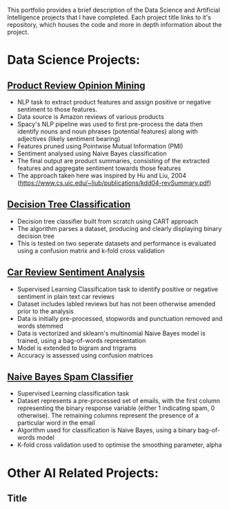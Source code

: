 This portfolio provides a brief description of the Data Science and Artificial Intelligence projects that I have completed. Each project title links to it's repository, which houses the code and more in depth information about the project. 

# Data Science Projects:

## [Product Review Opinion Mining](https://github.com/samjpwalsh/Product_Review_Opinion_Mining)

   - NLP task to extract product features and assign positive or negative sentiment to those features.
   - Data source is Amazon reviews of various products
   - Spacy's NLP pipeline was used to first pre-process the data then identify nouns and noun phrases (potential features) along with adjectives (likely sentiment bearing)
   - Features pruned using Pointwise Mutual Information (PMI)
   - Sentiment analysed using Naive Bayes classification
   - The final output are product summaries, consisting of the extracted features and aggregate sentiment towards those features
   - The approach taken here was inspired by Hu and Liu, 2004 (https://www.cs.uic.edu/~liub/publications/kdd04-revSummary.pdf)

## [Decision Tree Classification](https://github.com/samjpwalsh/Decision_Tree_Classification)

- Decision tree classifier built from scratch using CART approach
- The algorithm parses a dataset, producing and clearly displaying binary decision tree
- This is tested on two seperate datasets and performance is evaluated using a confusion matrix and k-fold cross validation

## [Car Review Sentiment Analysis](https://github.com/samjpwalsh/Car_Review_Sentiment_Analysis)

- Supervised Learning Classification task to identify positive or negative sentiment in plain text car reviews
- Dataset includes labled reviews but has not been otherwise amended prior to the analysis
- Data is initially pre-processed, stopwords and punctuation removed and words stemmed
- Data is vectorized and sklearn's multinomial Naive Bayes model is trained, using a bag-of-words representation
- Model is extended to bigram and trigrams
- Accuracy is assessed using confusion matrices

## [Naive Bayes Spam Classifier](https://github.com/samjpwalsh/NB_Spam_Classifier)

- Supervised Learning classification task
- Dataset represents a pre-processed set of emails, with the first column representing the binary response variable (either 1 indicating spam, 0 otherwise). The remaining columns represent the presence of a particular word in the email
- Algorithm used for classification is Naive Bayes, using a binary bag-of-words model
- K-fold cross validation used to optimise the smoothing parameter, alpha


# Other AI Related Projects:

## Title
